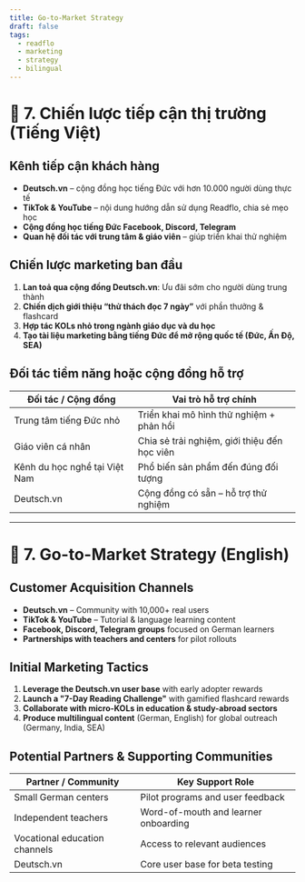```yaml
---
title: Go-to-Market Strategy
draft: false
tags:
  - readflo
  - marketing
  - strategy
  - bilingual
---
```


# 📣 7. Chiến lược tiếp cận thị trường (Tiếng Việt)

## Kênh tiếp cận khách hàng

- **Deutsch.vn** – cộng đồng học tiếng Đức với hơn 10.000 người dùng thực tế
- **TikTok & YouTube** – nội dung hướng dẫn sử dụng Readflo, chia sẻ mẹo học
- **Cộng đồng học tiếng Đức Facebook, Discord, Telegram**
- **Quan hệ đối tác với trung tâm & giáo viên** – giúp triển khai thử nghiệm

## Chiến lược marketing ban đầu

1. **Lan toả qua cộng đồng Deutsch.vn**: Ưu đãi sớm cho người dùng trung thành
2. **Chiến dịch giới thiệu “thử thách đọc 7 ngày”** với phần thưởng & flashcard
3. **Hợp tác KOLs nhỏ trong ngành giáo dục và du học**
4. **Tạo tài liệu marketing bằng tiếng Đức để mở rộng quốc tế (Đức, Ấn Độ, SEA)**

## Đối tác tiềm năng hoặc cộng đồng hỗ trợ

| Đối tác / Cộng đồng        | Vai trò hỗ trợ chính                         |
|----------------------------|-----------------------------------------------|
| Trung tâm tiếng Đức nhỏ    | Triển khai mô hình thử nghiệm + phản hồi     |
| Giáo viên cá nhân          | Chia sẻ trải nghiệm, giới thiệu đến học viên |
| Kênh du học nghề tại Việt Nam | Phổ biến sản phẩm đến đúng đối tượng         |
| Deutsch.vn                 | Cộng đồng có sẵn – hỗ trợ thử nghiệm          |

---

# 📣 7. Go-to-Market Strategy (English)

## Customer Acquisition Channels

- **Deutsch.vn** – Community with 10,000+ real users
- **TikTok & YouTube** – Tutorial & language learning content
- **Facebook, Discord, Telegram groups** focused on German learners
- **Partnerships with teachers and centers** for pilot rollouts

## Initial Marketing Tactics

1. **Leverage the Deutsch.vn user base** with early adopter rewards
2. **Launch a "7-Day Reading Challenge"** with gamified flashcard rewards
3. **Collaborate with micro-KOLs in education & study-abroad sectors**
4. **Produce multilingual content** (German, English) for global outreach (Germany, India, SEA)

## Potential Partners & Supporting Communities

| Partner / Community           | Key Support Role                            |
|------------------------------|---------------------------------------------|
| Small German centers          | Pilot programs and user feedback            |
| Independent teachers          | Word-of-mouth and learner onboarding        |
| Vocational education channels | Access to relevant audiences                |
| Deutsch.vn                    | Core user base for beta testing             |
